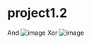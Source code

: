 # project1.2
And ![image](https://github.com/user-attachments/assets/9f77bc16-e69b-4a1c-9b1b-8718592503fc)
Xor ![image](https://github.com/user-attachments/assets/71257927-0ffc-49fb-b15a-b0ce50805f58)


